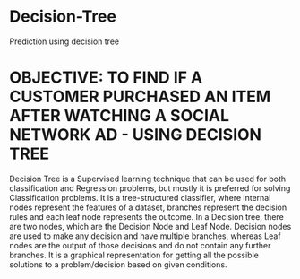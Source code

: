 # Decision-Tree
Prediction using decision tree

# OBJECTIVE: TO FIND IF A CUSTOMER PURCHASED AN ITEM AFTER WATCHING A SOCIAL NETWORK AD - USING DECISION TREE

Decision Tree is a Supervised learning technique that can be used for both classification and Regression problems, but mostly it is preferred for solving Classification problems. It is a tree-structured classifier, where internal nodes represent the features of a dataset, branches represent the decision rules and each leaf node represents the outcome. In a Decision tree, there are two nodes, which are the Decision Node and Leaf Node. Decision nodes are used to make any decision and have multiple branches, whereas Leaf nodes are the output of those decisions and do not contain any further branches. It is a graphical representation for getting all the possible solutions to a problem/decision based on given conditions.
